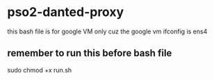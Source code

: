 # pso2-danted-proxy

this bash file is for google VM only cuz the google vm ifconfig is ens4

## remember to run this before bash file 
sudo chmod +x run.sh
